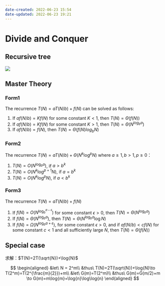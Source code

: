 ```yaml
---
date-created: 2022-06-23 15:54
date-updated: 2022-06-23 19:21
---
```


# Divide and Conquer

## Recursive tree

![](https://s2.loli.net/2022/04/02/fBnoOgp3hFE9LGH.png)

## Master Theory

### Form1

The recurrence $T(N) = aT(N/b) + f(N)$ can be solved as follows:

1. If $af(N/b) = Kf(N)$ for some constant $K<1$, then $T(N)=\Theta(f(N))$
2. If $af(N/b) = Kf(N)$ for some constant $K>1$, then $T(N)=\Theta(N^{log_{b}{a}})$
3. If $af(N/b) = f(N)$, then $T(N)=\Theta(f(N)log_b{N})$

### Form2

The recurrence $T(N)=aT(N/b) + \Theta(N^k\log^p{N})$ where $a\ge 1, b> 1, p\ge 0$：

1. $T(N)=O(N^{\log_b{a}})$, if $a>b^k$
2. $T(N)=O(N^k\log^{p+1}{N})$, if $a=b^k$
3. $T(N)=O(N^k\log^{p}{N})$, if $a<b^k$

### Form3

The recurrence $T(N)=aT(N/b)+f(N)$

1. If $f(N)=O(N^{\log_b^{a-\epsilon}})$ for some constant $\epsilon>0$, then $T(N)=\Theta(N^{\log_b{a}})$
2. If $f(N)=\Theta(N^{\log_b{a}})$, then $T(N)=\Theta(N^{\log_b{a}}\log{N})$
3. If $f(N)=\Omega(N^{\log_{b}{a+\epsilon}})$, for some constant $\epsilon>0$, and if $af(N/b)<cf(N)$ for some constant $c<1$ and all sufficiently large $N$, then $T(N)=\Theta(f(N))$

## Special case

求解：$T(N)=2T(\sqrt{N})+\log{N}$

$$
\begin{aligned}
&let\ N = 2^m\\
&thus\ T(N)=2T(\sqrt{N})+\log{N}\to T(2^m)=T(2^{\frac{m}{2}})+m\\
&let\ G(m)=T(2^m)\\
&thus\ G(m)=G(m/2)+m \to G(m)=m\log{m}=\log{n}\log\log{n}
\end{aligned}
$$
